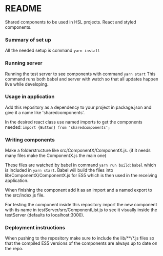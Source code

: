 # README #

Shared components to be used in HSL projects. React and styled components.

### Summary of set up ###

All the needed setup is command `yarn install`

### Running server ###

Running the test server to see components with command `yarn start`
This command runs both babel and server with watch so that all updates happen live while developing.

### Usage in application ###

Add this repository as a dependency to your project in package.json and give it a name like 'sharedcomponents'.

In the desired react class use named imports to get the components needed:
`import {Button} from 'sharedcomponents';`

### Writing components ###

Make a folderstructure like src/ComponentX/ComponentX.js. (if it needs many files make the ComponentX.js the main one)

These files are watched by babel in command `yarn run build:babel` which is included in `yarn start`. Babel will build the files into lib/ComponentX/ComponentX.js for ES5 which is then used in the receiving application.

When finishing the component add it as an import and a named export to the src/index.js file.

For testing the component inside this repository import the new component with its name in testServer/src/ComponentList.js to see it visually inside the testServer (defaults to localhost:3000).

### Deployment instructions ###

When pushing to the repository make sure to include the lib/**/*.js files so that the compiled ES5 versions of the components are always up to date on the repo.
